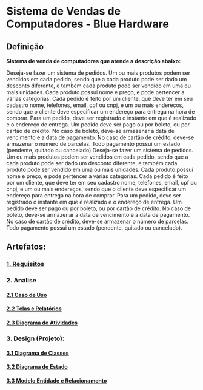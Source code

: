 # Sistema de Vendas de Computadores - Blue Hardware

## Definição

**Sistema de venda de computadores que atende a descrição abaixo:**

Deseja-se fazer um sistema de pedidos. Um ou mais produtos podem ser vendidos em cada pedido, sendo que a cada produto pode ser dado um desconto diferente, e também cada produto pode ser vendido em uma ou mais unidades. Cada produto possui nome e preço, e pode pertencer a várias categorias. Cada pedido é feito por um cliente, que deve ter em seu cadastro nome, telefones, email, cpf ou cnpj, e um ou mais endereços, sendo que o cliente deve especificar um endereço para entrega na hora de comprar. Para um pedido, deve ser registrado o instante em que é realizado e o endereço de entrega. Um pedido deve ser pago ou por boleto, ou por cartão de crédito. No caso de boleto, deve-se armazenar a data de vencimento e a data de pagamento. No caso de cartão de crédito, deve-se armazenar o número de parcelas. Todo pagamento possui um estado (pendente, quitado ou cancelado).Deseja-se fazer um sistema de pedidos. Um ou mais produtos podem ser vendidos em cada pedido, sendo que a cada produto pode ser dado um desconto diferente, e também cada produto pode ser vendido em uma ou mais unidades. Cada produto possui nome e preço, e pode pertencer a várias categorias. Cada pedido é feito por um cliente, que deve ter em seu cadastro nome, telefones, email, cpf ou cnpj, e um ou mais endereços, sendo que o cliente deve especificar um endereço para entrega na hora de comprar. Para um pedido, deve ser registrado o instante em que é realizado e o endereço de entrega. Um pedido deve ser pago ou por boleto, ou por cartão de crédito. No caso de boleto, deve-se armazenar a data de vencimento e a data de pagamento. No caso de cartão de crédito, deve-se armazenar o número de parcelas. Todo pagamento possui um estado (pendente, quitado ou cancelado).

## Artefatos:

### **[1. Requisitos](artifacts/requisitos.md)**
### **2. Análise**
#### **[2.1 Caso de Uso](artifacts/casos_de_uso.md)**
#### **[2.2 Telas e Relatórios](artifacts/telas_relatorios.md)**
#### **[2.3 Diagrama de Atividades](artifacts/atividades.md)**
### **3. Design (Projeto):**
#### **[3.1 Diagrama de Classes](artifacts/classes.md)**
#### **[3.2 Diagrama de Estado](artifacts/estado.md)**
#### **[3.3 Modelo Entidade e Relacionamento](artifacts/mer.md)**


